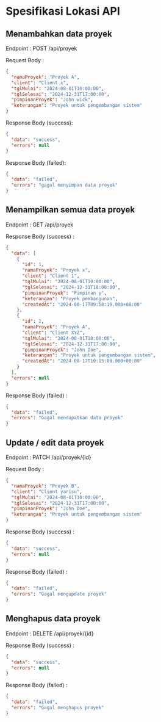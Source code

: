 # Spesifikasi Lokasi API

## Menambahkan data proyek

Endpoint : POST /api/proyek


Request Body :

```json
{
  "namaProyek": "Proyek A",
  "client": "Client x",
  "tglMulai": "2024-08-01T10:00:00",
  "tglSelesai": "2024-12-31T17:00:00",
  "pimpinanProyek": "John wick",
  "keterangan": "Proyek untuk pengembangan sistem"
}
```

Response Body (success):
```json
{
  "data": "success",
  "errors": null
}
```

Response Body (failed):
```json
{
  "data": "failed",
  "errors": "gagal menyimpan data proyek"
}
```

##  Menampilkan semua data proyek

Endpoint : GET /api/proyek

Response Body (success) :
```json
{
  "data": [
    {
      "id": 1,
      "namaProyek": "Proyek x",
      "client": "Client 1",
      "tglMulai": "2024-08-01T10:00:00",
      "tglSelesai": "2024-12-31T18:00:00",
      "pimpinanProyek": "Pimpinan y",
      "keterangan": "Proyek pembangunan",
      "createdAt": "2024-08-17T09:58:19.000+00:00"
    },
    {
      "id": 2,
      "namaProyek": "Proyek A",
      "client": "Client XYZ",
      "tglMulai": "2024-08-01T10:00:00",
      "tglSelesai": "2024-12-31T17:00:00",
      "pimpinanProyek": "John Doe",
      "keterangan": "Proyek untuk pengembangan sistem",
      "createdAt": "2024-08-17T10:15:08.000+00:00"
    }
  ],
  "errors": null
}
```

Response Body (failed) :
```json
{
  "data": "failed",
  "errors": "Gagal mendapatkan data proyek"
}
```

## Update / edit data proyek

Endpoint : PATCH /api/proyek/{id}

Request Body :

```json
{
  "namaProyek": "Proyek B",
  "client": "Client yarisu",
  "tglMulai": "2024-08-01T10:00:00",
  "tglSelesai": "2024-12-31T17:00:00",
  "pimpinanProyek": "John Doe",
  "keterangan": "Proyek untuk pengembangan sistem"
}
```

Response Body (success) :
```json
{
  "data": "success",
  "errors": null
}
```

Response Body (failed) :
```json
{
  "data": "failed",
  "errors": "Gagal mengupdate proyek"
}
```

## Menghapus data proyek

Endpoint : DELETE /api/proyek/{id}

Response Body (success) :
```json
{
  "data": "success",
  "errors": null
}
```

Response Body (failed) :
```json
{
  "data": "failed",
  "errors": "Gagal menghapus proyek"
}
```